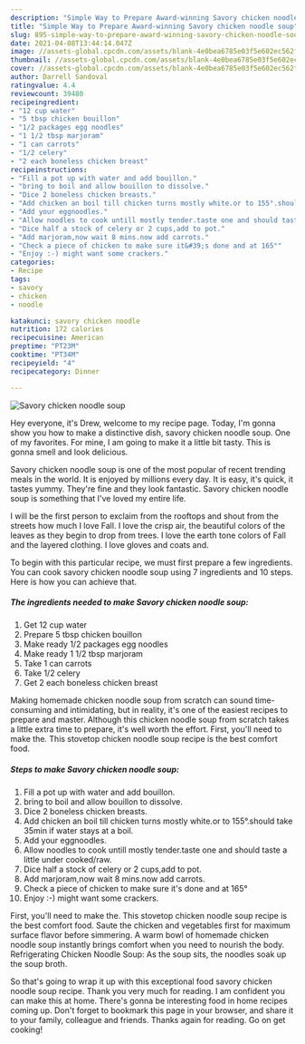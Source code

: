 ```yaml
---
description: "Simple Way to Prepare Award-winning Savory chicken noodle soup"
title: "Simple Way to Prepare Award-winning Savory chicken noodle soup"
slug: 895-simple-way-to-prepare-award-winning-savory-chicken-noodle-soup
date: 2021-04-08T13:44:14.047Z
image: //assets-global.cpcdn.com/assets/blank-4e0bea6785e03f5e602ec562f230caae08da540cada707380b4fe1bbebba43da.png
thumbnail: //assets-global.cpcdn.com/assets/blank-4e0bea6785e03f5e602ec562f230caae08da540cada707380b4fe1bbebba43da.png
cover: //assets-global.cpcdn.com/assets/blank-4e0bea6785e03f5e602ec562f230caae08da540cada707380b4fe1bbebba43da.png
author: Darrell Sandoval
ratingvalue: 4.4
reviewcount: 39480
recipeingredient:
- "12 cup water"
- "5 tbsp chicken bouillon"
- "1/2 packages egg noodles"
- "1 1/2 tbsp marjoram"
- "1 can carrots"
- "1/2 celery"
- "2 each boneless chicken breast"
recipeinstructions:
- "Fill a pot up with water and add bouillon."
- "bring to boil and allow bouillon to dissolve."
- "Dice 2 boneless chicken breasts."
- "Add chicken an boil till chicken turns mostly white.or to 155°.should take 35min if water stays at a boil."
- "Add your eggnoodles."
- "Allow noodles to cook untill mostly tender.taste one and should taste a little under cooked/raw."
- "Dice half a stock of celery or 2 cups,add to pot."
- "Add marjoram,now wait 8 mins.now add carrots."
- "Check a piece of chicken to make sure it&#39;s done and at 165°"
- "Enjoy :-) might want some crackers."
categories:
- Recipe
tags:
- savory
- chicken
- noodle

katakunci: savory chicken noodle 
nutrition: 172 calories
recipecuisine: American
preptime: "PT23M"
cooktime: "PT34M"
recipeyield: "4"
recipecategory: Dinner

---
```



![Savory chicken noodle soup](//assets-global.cpcdn.com/assets/blank-4e0bea6785e03f5e602ec562f230caae08da540cada707380b4fe1bbebba43da.png)

Hey everyone, it's Drew, welcome to my recipe page. Today, I'm gonna show you how to make a distinctive dish, savory chicken noodle soup. One of my favorites. For mine, I am going to make it a little bit tasty. This is gonna smell and look delicious.

Savory chicken noodle soup is one of the most popular of recent trending meals in the world. It is enjoyed by millions every day. It is easy, it's quick, it tastes yummy. They're fine and they look fantastic. Savory chicken noodle soup is something that I've loved my entire life.

I will be the first person to exclaim from the rooftops and shout from the streets how much I love Fall. I love the crisp air, the beautiful colors of the leaves as they begin to drop from trees. I love the earth tone colors of Fall and the layered clothing. I love gloves and coats and.


To begin with this particular recipe, we must first prepare a few ingredients. You can cook savory chicken noodle soup using 7 ingredients and 10 steps. Here is how you can achieve that.

<!--inarticleads1-->

##### The ingredients needed to make Savory chicken noodle soup:

1. Get 12 cup water
1. Prepare 5 tbsp chicken bouillon
1. Make ready 1/2 packages egg noodles
1. Make ready 1 1/2 tbsp marjoram
1. Take 1 can carrots
1. Take 1/2 celery
1. Get 2 each boneless chicken breast


Making homemade chicken noodle soup from scratch can sound time-consuming and intimidating, but in reality, it&#39;s one of the easiest recipes to prepare and master. Although this chicken noodle soup from scratch takes a little extra time to prepare, it&#39;s well worth the effort. First, you&#39;ll need to make the. This stovetop chicken noodle soup recipe is the best comfort food. 

<!--inarticleads2-->

##### Steps to make Savory chicken noodle soup:

1. Fill a pot up with water and add bouillon.
1. bring to boil and allow bouillon to dissolve.
1. Dice 2 boneless chicken breasts.
1. Add chicken an boil till chicken turns mostly white.or to 155°.should take 35min if water stays at a boil.
1. Add your eggnoodles.
1. Allow noodles to cook untill mostly tender.taste one and should taste a little under cooked/raw.
1. Dice half a stock of celery or 2 cups,add to pot.
1. Add marjoram,now wait 8 mins.now add carrots.
1. Check a piece of chicken to make sure it&#39;s done and at 165°
1. Enjoy :-) might want some crackers.


First, you&#39;ll need to make the. This stovetop chicken noodle soup recipe is the best comfort food. Saute the chicken and vegetables first for maximum surface flavor before simmering. A warm bowl of homemade chicken noodle soup instantly brings comfort when you need to nourish the body. Refrigerating Chicken Noodle Soup: As the soup sits, the noodles soak up the soup broth. 

So that's going to wrap it up with this exceptional food savory chicken noodle soup recipe. Thank you very much for reading. I am confident you can make this at home. There's gonna be interesting food in home recipes coming up. Don't forget to bookmark this page in your browser, and share it to your family, colleague and friends. Thanks again for reading. Go on get cooking!
